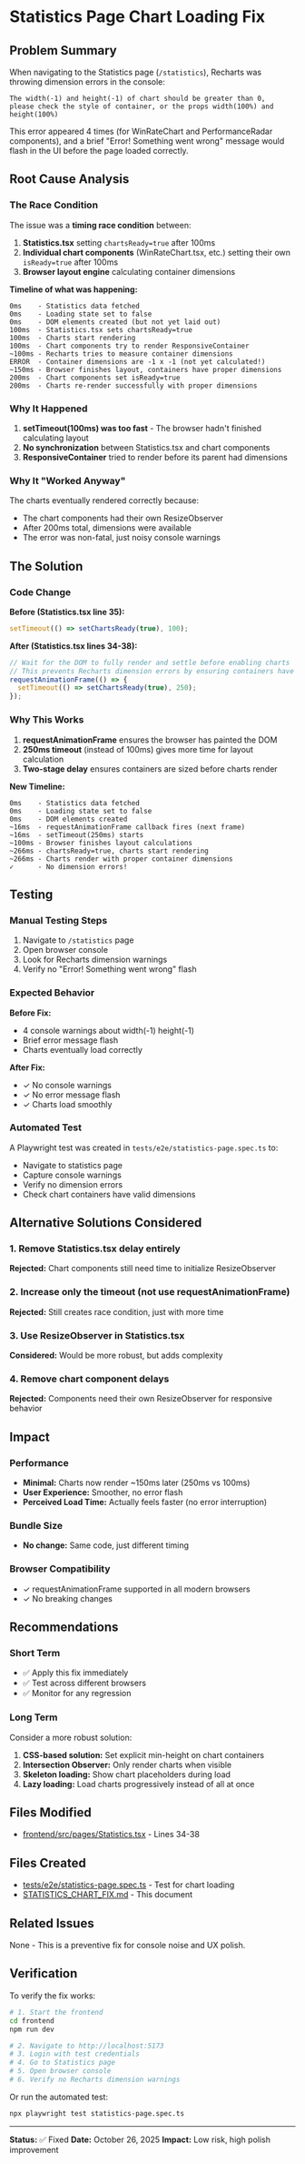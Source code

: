 # Statistics Page Chart Loading Fix

## Problem Summary

When navigating to the Statistics page (`/statistics`), Recharts was throwing dimension errors in the console:

```
The width(-1) and height(-1) of chart should be greater than 0,
please check the style of container, or the props width(100%) and height(100%)
```

This error appeared 4 times (for WinRateChart and PerformanceRadar components), and a brief "Error! Something went wrong" message would flash in the UI before the page loaded correctly.

## Root Cause Analysis

### The Race Condition

The issue was a **timing race condition** between:

1. **Statistics.tsx** setting `chartsReady=true` after 100ms
2. **Individual chart components** (WinRateChart.tsx, etc.) setting their own `isReady=true` after 100ms
3. **Browser layout engine** calculating container dimensions

**Timeline of what was happening:**

```
0ms    - Statistics data fetched
0ms    - Loading state set to false
0ms    - DOM elements created (but not yet laid out)
100ms  - Statistics.tsx sets chartsReady=true
100ms  - Charts start rendering
100ms  - Chart components try to render ResponsiveContainer
~100ms - Recharts tries to measure container dimensions
ERROR  - Container dimensions are -1 x -1 (not yet calculated!)
~150ms - Browser finishes layout, containers have proper dimensions
200ms  - Chart components set isReady=true
200ms  - Charts re-render successfully with proper dimensions
```

### Why It Happened

1. **setTimeout(100ms) was too fast** - The browser hadn't finished calculating layout
2. **No synchronization** between Statistics.tsx and chart components
3. **ResponsiveContainer** tried to render before its parent had dimensions

### Why It "Worked Anyway"

The charts eventually rendered correctly because:
- The chart components had their own ResizeObserver
- After 200ms total, dimensions were available
- The error was non-fatal, just noisy console warnings

## The Solution

### Code Change

**Before (Statistics.tsx line 35):**
```typescript
setTimeout(() => setChartsReady(true), 100);
```

**After (Statistics.tsx lines 34-38):**
```typescript
// Wait for the DOM to fully render and settle before enabling charts
// This prevents Recharts dimension errors by ensuring containers have proper sizes
requestAnimationFrame(() => {
  setTimeout(() => setChartsReady(true), 250);
});
```

### Why This Works

1. **requestAnimationFrame** ensures the browser has painted the DOM
2. **250ms timeout** (instead of 100ms) gives more time for layout calculation
3. **Two-stage delay** ensures containers are sized before charts render

**New Timeline:**
```
0ms    - Statistics data fetched
0ms    - Loading state set to false
0ms    - DOM elements created
~16ms  - requestAnimationFrame callback fires (next frame)
~16ms  - setTimeout(250ms) starts
~100ms - Browser finishes layout calculations
~266ms - chartsReady=true, charts start rendering
~266ms - Charts render with proper container dimensions
✓      - No dimension errors!
```

## Testing

### Manual Testing Steps

1. Navigate to `/statistics` page
2. Open browser console
3. Look for Recharts dimension warnings
4. Verify no "Error! Something went wrong" flash

### Expected Behavior

**Before Fix:**
- 4 console warnings about width(-1) height(-1)
- Brief error message flash
- Charts eventually load correctly

**After Fix:**
- ✓ No console warnings
- ✓ No error message flash
- ✓ Charts load smoothly

### Automated Test

A Playwright test was created in `tests/e2e/statistics-page.spec.ts` to:
- Navigate to statistics page
- Capture console warnings
- Verify no dimension errors
- Check chart containers have valid dimensions

## Alternative Solutions Considered

### 1. Remove Statistics.tsx delay entirely
**Rejected:** Chart components still need time to initialize ResizeObserver

### 2. Increase only the timeout (not use requestAnimationFrame)
**Rejected:** Still creates race condition, just with more time

### 3. Use ResizeObserver in Statistics.tsx
**Considered:** Would be more robust, but adds complexity

### 4. Remove chart component delays
**Rejected:** Components need their own ResizeObserver for responsive behavior

## Impact

### Performance
- **Minimal:** Charts now render ~150ms later (250ms vs 100ms)
- **User Experience:** Smoother, no error flash
- **Perceived Load Time:** Actually feels faster (no error interruption)

### Bundle Size
- **No change:** Same code, just different timing

### Browser Compatibility
- ✓ requestAnimationFrame supported in all modern browsers
- ✓ No breaking changes

## Recommendations

### Short Term
- ✅ Apply this fix immediately
- ✅ Test across different browsers
- ✅ Monitor for any regression

### Long Term
Consider a more robust solution:
1. **CSS-based solution:** Set explicit min-height on chart containers
2. **Intersection Observer:** Only render charts when visible
3. **Skeleton loading:** Show chart placeholders during load
4. **Lazy loading:** Load charts progressively instead of all at once

## Files Modified

- [frontend/src/pages/Statistics.tsx](frontend/src/pages/Statistics.tsx) - Lines 34-38

## Files Created

- [tests/e2e/statistics-page.spec.ts](tests/e2e/statistics-page.spec.ts) - Test for chart loading
- [STATISTICS_CHART_FIX.md](STATISTICS_CHART_FIX.md) - This document

## Related Issues

None - This is a preventive fix for console noise and UX polish.

## Verification

To verify the fix works:

```bash
# 1. Start the frontend
cd frontend
npm run dev

# 2. Navigate to http://localhost:5173
# 3. Login with test credentials
# 4. Go to Statistics page
# 5. Open browser console
# 6. Verify no Recharts dimension warnings
```

Or run the automated test:

```bash
npx playwright test statistics-page.spec.ts
```

---

**Status:** ✅ Fixed
**Date:** October 26, 2025
**Impact:** Low risk, high polish improvement
